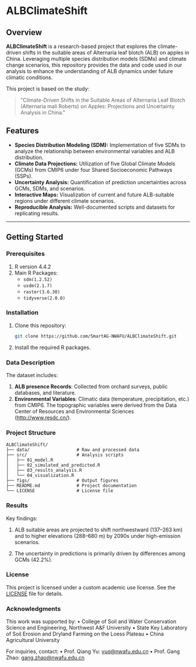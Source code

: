 # ALBClimateShift
## Overview
**ALBClimateShift** is a research-based project that explores the climate-driven shifts in the suitable areas of Alternaria leaf blotch (ALB) on apples in China. Leveraging multiple species distribution models (SDMs) and climate change scenarios, this repository provides the data and code used in our analysis to enhance the understanding of ALB dynamics under future climatic conditions.

This project is based on the study:
> "Climate-Driven Shifts in the Suitable Areas of Alternaria Leaf Blotch (Alternaria mali Roberts) on Apples: Projections and Uncertainty Analysis in China."

## Features
- **Species Distribution Modeling (SDM):** Implementation of five SDMs to analyze the relationship between environmental variables and ALB distribution.
- **Climate Data Projections:** Utilization of five Global Climate Models (GCMs) from CMIP6 under four Shared Socioeconomic Pathways (SSPs).
- **Uncertainty Analysis:** Quantification of prediction uncertainties across GCMs, SDMs, and scenarios.
- **Interactive Maps:** Visualization of current and future ALB-suitable regions under different climate scenarios.
- **Reproducible Analysis:** Well-documented scripts and datasets for replicating results.

---

## Getting Started

### Prerequisites
1. R version 4.4.2 
2. Main R Packages:
   - `sdm(1.2.52)`
   - `usdm(2.1.7)`
   - `raster(3.6.30)`
   - `tidyverse(2.0.0)`

### Installation
1. Clone this repository:
   ```bash
   git clone https://github.com/SmartAG-NWAFU/ALBClimateShift.git
2. Install the required R packages.

### Data Description

The dataset includes:
1. **ALB presence Records**: Collected from orchard surveys, public databases, and literature.
2. **Environmental Variables**: Climatic data (temperature, precipitation, etc.) from CMIP6. The topographic variables were derived from the Data Center of Resources and Environmental Sciences (http://www.resdc.cn/).

### Project Structure
```
ALBClimateShift/
├── data/                  # Raw and processed data
├── src/                   # Analysis scripts
│   ├── 01_model.R
│   ├── 02_simulated_and_predicted.R
│   ├── 03_results_analysis.R
│   └── 04_visualization.R
├── figs/                  # Output figures
├── README.md              # Project documentation
└── LICENSE                # License file
```
### Results

Key findings:
1. ALB suitable areas are projected to shift northwestward (137–263 km) and to higher elevations (288–680 m) by 2090s under high-emission scenarios.

2. The uncertainty in predictions is primarily driven by differences among GCMs (42.2%).

### License
This project is licensed under a custom academic use license. See the [LICENSE](./LICENSE) file for details.

### Acknowledgments

This work was supported by:
	• College of Soil and Water Conservation Science and Engineering, Northwest A&F University
	• State Key Laboratory of Soil Erosion and Dryland Farming on the Loess Plateau
	• China Agricultural University

For inquiries, contact:
	• Prof. Qiang Yu: yuq@nwafu.edu.cn
	• Prof. Gang Zhao: gang.zhao@nwafu.edu.cn

